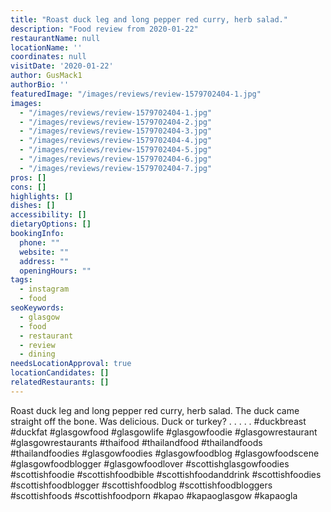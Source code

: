```yaml
---
title: "Roast duck leg and long pepper red curry, herb salad."
description: "Food review from 2020-01-22"
restaurantName: null
locationName: ''
coordinates: null
visitDate: '2020-01-22'
author: GusMack1
authorBio: ''
featuredImage: "/images/reviews/review-1579702404-1.jpg"
images:
  - "/images/reviews/review-1579702404-1.jpg"
  - "/images/reviews/review-1579702404-2.jpg"
  - "/images/reviews/review-1579702404-3.jpg"
  - "/images/reviews/review-1579702404-4.jpg"
  - "/images/reviews/review-1579702404-5.jpg"
  - "/images/reviews/review-1579702404-6.jpg"
  - "/images/reviews/review-1579702404-7.jpg"
pros: []
cons: []
highlights: []
dishes: []
accessibility: []
dietaryOptions: []
bookingInfo:
  phone: ""
  website: ""
  address: ""
  openingHours: ""
tags:
  - instagram
  - food
seoKeywords:
  - glasgow
  - food
  - restaurant
  - review
  - dining
needsLocationApproval: true
locationCandidates: []
relatedRestaurants: []
---
```


Roast duck leg and long pepper red curry, herb salad. The duck came straight off the bone. Was delicious. Duck or turkey?
.
.
.
.
.
#duckbreast #duckfat #glasgowfood #glasgowlife #glasgowfoodie #glasgowrestaurant #glasgowrestaurants #thaifood #thailandfood #thailandfoods #thailandfoodies #glasgowfoodies #glasgowfoodblog #glasgowfoodscene #glasgowfoodblogger #glasgowfoodlover #scottishglasgowfoodies #scottishfoodie #scottishfoodbible #scottishfoodanddrink #scottishfoodies #scottishfoodblogger #scottishfoodblog #scottishfoodbloggers #scottishfoods #scottishfoodporn #kapao #kapaoglasgow #kapaogla